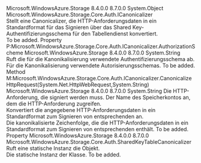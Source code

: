 <Type Name="SharedKeyTableCanonicalizer" FullName="Microsoft.WindowsAzure.Storage.Core.Auth.SharedKeyTableCanonicalizer">
  <TypeSignature Language="C#" Value="public sealed class SharedKeyTableCanonicalizer : Microsoft.WindowsAzure.Storage.Core.Auth.ICanonicalizer" />
  <TypeSignature Language="ILAsm" Value=".class public auto ansi sealed beforefieldinit SharedKeyTableCanonicalizer extends System.Object implements class Microsoft.WindowsAzure.Storage.Core.Auth.ICanonicalizer" />
  <TypeSignature Language="DocId" Value="T:Microsoft.WindowsAzure.Storage.Core.Auth.SharedKeyTableCanonicalizer" />
  <TypeSignature Language="VB.NET" Value="Public NotInheritable Class SharedKeyTableCanonicalizer&#xA;Implements ICanonicalizer" />
  <TypeSignature Language="F#" Value="type SharedKeyTableCanonicalizer = class&#xA;    interface ICanonicalizer" />
  <AssemblyInfo>
    <AssemblyName>Microsoft.WindowsAzure.Storage</AssemblyName>
    <AssemblyVersion>8.4.0.0</AssemblyVersion>
    <AssemblyVersion>8.7.0.0</AssemblyVersion>
  </AssemblyInfo>
  <Base>
    <BaseTypeName>System.Object</BaseTypeName>
  </Base>
  <Interfaces>
    <Interface>
      <InterfaceName>Microsoft.WindowsAzure.Storage.Core.Auth.ICanonicalizer</InterfaceName>
    </Interface>
  </Interfaces>
  <Docs>
    <summary>
            Stellt eine Canonicalizer, die HTTP-Anforderungsdaten in ein Standardformat für das Signieren über das Shared Key-Authentifizierungsschema für den Tabellendienst konvertiert.
            </summary>
    <remarks>To be added.</remarks>
  </Docs>
  <Members>
    <Member MemberName="AuthorizationScheme">
      <MemberSignature Language="C#" Value="public string AuthorizationScheme { get; }" />
      <MemberSignature Language="ILAsm" Value=".property instance string AuthorizationScheme" />
      <MemberSignature Language="DocId" Value="P:Microsoft.WindowsAzure.Storage.Core.Auth.SharedKeyTableCanonicalizer.AuthorizationScheme" />
      <MemberSignature Language="VB.NET" Value="Public ReadOnly Property AuthorizationScheme As String" />
      <MemberSignature Language="F#" Value="member this.AuthorizationScheme : string" Usage="Microsoft.WindowsAzure.Storage.Core.Auth.SharedKeyTableCanonicalizer.AuthorizationScheme" />
      <MemberType>Property</MemberType>
      <Implements>
        <InterfaceMember>P:Microsoft.WindowsAzure.Storage.Core.Auth.ICanonicalizer.AuthorizationScheme</InterfaceMember>
      </Implements>
      <AssemblyInfo>
        <AssemblyName>Microsoft.WindowsAzure.Storage</AssemblyName>
        <AssemblyVersion>8.4.0.0</AssemblyVersion>
        <AssemblyVersion>8.7.0.0</AssemblyVersion>
      </AssemblyInfo>
      <ReturnValue>
        <ReturnType>System.String</ReturnType>
      </ReturnValue>
      <Docs>
        <summary>
            Ruft die für die Kanonikalisierung verwendete Authentifizierungsschema ab.
            </summary>
        <value>Für die Kanonikalisierung verwendete Autorisierungsschemas.</value>
        <remarks>To be added.</remarks>
      </Docs>
    </Member>
    <Member MemberName="CanonicalizeHttpRequest">
      <MemberSignature Language="C#" Value="public string CanonicalizeHttpRequest (System.Net.HttpWebRequest request, string accountName);" />
      <MemberSignature Language="ILAsm" Value=".method public hidebysig newslot virtual instance string CanonicalizeHttpRequest(class System.Net.HttpWebRequest request, string accountName) cil managed" />
      <MemberSignature Language="DocId" Value="M:Microsoft.WindowsAzure.Storage.Core.Auth.SharedKeyTableCanonicalizer.CanonicalizeHttpRequest(System.Net.HttpWebRequest,System.String)" />
      <MemberSignature Language="VB.NET" Value="Public Function CanonicalizeHttpRequest (request As HttpWebRequest, accountName As String) As String" />
      <MemberSignature Language="F#" Value="abstract member CanonicalizeHttpRequest : System.Net.HttpWebRequest * string -&gt; string&#xA;override this.CanonicalizeHttpRequest : System.Net.HttpWebRequest * string -&gt; string" Usage="sharedKeyTableCanonicalizer.CanonicalizeHttpRequest (request, accountName)" />
      <MemberType>Method</MemberType>
      <Implements>
        <InterfaceMember>M:Microsoft.WindowsAzure.Storage.Core.Auth.ICanonicalizer.CanonicalizeHttpRequest(System.Net.HttpWebRequest,System.String)</InterfaceMember>
      </Implements>
      <AssemblyInfo>
        <AssemblyName>Microsoft.WindowsAzure.Storage</AssemblyName>
        <AssemblyVersion>8.4.0.0</AssemblyVersion>
        <AssemblyVersion>8.7.0.0</AssemblyVersion>
      </AssemblyInfo>
      <ReturnValue>
        <ReturnType>System.String</ReturnType>
      </ReturnValue>
      <Parameters>
        <Parameter Name="request" Type="System.Net.HttpWebRequest" />
        <Parameter Name="accountName" Type="System.String" />
      </Parameters>
      <Docs>
        <param name="request">Die HTTP-Anforderung, die signiert werden muss.</param>
        <param name="accountName">Der Name des Speicherkontos an, dem die HTTP-Anforderung zugreifen.</param>
        <summary>
            Konvertiert die angegebene HTTP-Anforderungsdaten in ein Standardformat zum Signieren von entsprechenden an.
            </summary>
        <returns>Die kanonikalisierte Zeichenfolge, die die HTTP-Anforderungsdaten in ein Standardformat zum Signieren von entsprechenden enthält.</returns>
        <remarks>To be added.</remarks>
      </Docs>
    </Member>
    <Member MemberName="Instance">
      <MemberSignature Language="C#" Value="public static Microsoft.WindowsAzure.Storage.Core.Auth.SharedKeyTableCanonicalizer Instance { get; }" />
      <MemberSignature Language="ILAsm" Value=".property class Microsoft.WindowsAzure.Storage.Core.Auth.SharedKeyTableCanonicalizer Instance" />
      <MemberSignature Language="DocId" Value="P:Microsoft.WindowsAzure.Storage.Core.Auth.SharedKeyTableCanonicalizer.Instance" />
      <MemberSignature Language="VB.NET" Value="Public Shared ReadOnly Property Instance As SharedKeyTableCanonicalizer" />
      <MemberSignature Language="F#" Value="member this.Instance : Microsoft.WindowsAzure.Storage.Core.Auth.SharedKeyTableCanonicalizer" Usage="Microsoft.WindowsAzure.Storage.Core.Auth.SharedKeyTableCanonicalizer.Instance" />
      <MemberType>Property</MemberType>
      <AssemblyInfo>
        <AssemblyName>Microsoft.WindowsAzure.Storage</AssemblyName>
        <AssemblyVersion>8.4.0.0</AssemblyVersion>
        <AssemblyVersion>8.7.0.0</AssemblyVersion>
      </AssemblyInfo>
      <ReturnValue>
        <ReturnType>Microsoft.WindowsAzure.Storage.Core.Auth.SharedKeyTableCanonicalizer</ReturnType>
      </ReturnValue>
      <Docs>
        <summary>
            Ruft eine statische Instanz die <see cref="T:Microsoft.WindowsAzure.Storage.Core.Auth.SharedKeyTableCanonicalizer" /> Objekt.
            </summary>
        <value>Die statische Instanz der Klasse.</value>
        <remarks>To be added.</remarks>
      </Docs>
    </Member>
  </Members>
</Type>